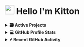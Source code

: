
<h1><img src = "https://raw.githubusercontent.com/MartinHeinz/MartinHeinz/master/wave.gif" width = 30px> Hello I'm Kitton  </h1>
	
<details>
<summary><b>🗃️ Active Projects</b></summary>
	<ul>
		<li><a href="https://github.com/Kittonn/Covid-Tracker">Covid-Tracker</a></li>
		<li><a href="https://github.com/Kittonn/GameMongGamer">GameMongGamer</a></li>
	</ul>
</details> 
<details>
	
<summary><b>💻 GitHub Profile Stats</b></summary>
  <br/>
  <p>
	  <img src="https://github-readme-stats.vercel.app/api/top-langs?username=Kittonn&show_icons=true&locale=en&layout=compact&theme=dark" alt="Kittonn" height="192px"/>
  <br/>
  </p>
</details>


<details>
  <summary><b>⚡ Recent GitHub Activity</b></summary>
	<p align="center">
  <br/>
   <a href="https://github.com/Kittonn"><img alt="Kittonn's Activity Graph" src="https://activity-graph.herokuapp.com/graph?username=Kittonn&custom_title=Kittonn's%20Contribution%20Graph&theme=react-dark" /></a>
  <br/>
	</p>
</details>


